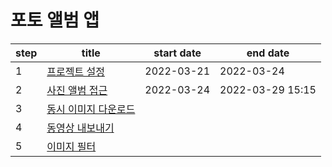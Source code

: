 # 포토 앨범 앱

| step | title                                   | start date | end date         |
| ---- | --------------------------------------- | ---------- | ---------------- |
| 1    | [프로젝트 설정](./docs/step1.md)        | 2022-03-21 | 2022-03-24       |
| 2    | [사진 앨범 접근](./docs/step2.md)       | 2022-03-24 | 2022-03-29 15:15 |
| 3    | [동시 이미지 다운로드](./docs/step3.md) |            |                  |
| 4    | [동영상 내보내기](./docs/step4.md)      |            |                  |
| 5    | [이미지 필터](./docs/step5.md)          |            |                  |
